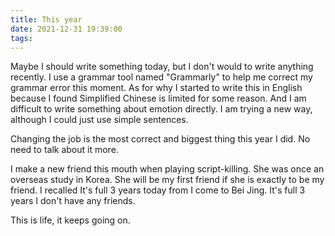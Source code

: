 ```yaml
---
title: This year
date: 2021-12-31 19:39:00
tags:
---
```


Maybe I should write something today, but I don't would to write anything recently. I use a grammar tool named "Grammarly" to help me correct my grammar error this moment. As for why I started to write this in English because I found Simplified Chinese is limited for some reason. And I am difficult to write something about emotion directly. I am trying a new way, although I could just use simple sentences.

Changing the job is the most correct and biggest thing this year I did. No need to talk about it more.

I make a new friend this mouth when playing script-killing. She was once an overseas study in Korea. She will be my first friend if she is exactly to be my friend. I recalled It's full 3 years today from I come to Bei Jing. It's full 3 years I don't have any friends.
 
This is life, it keeps going on.
